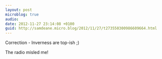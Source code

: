 ```yaml
---
layout: post
microblog: true
audio: 
date: 2012-11-27 23:14:08 +0100
guid: http://samdeane.micro.blog/2012/11/27/t273550300986609664.html
---
```

Correction - Inverness are top-ish ;)

The radio misled me!
